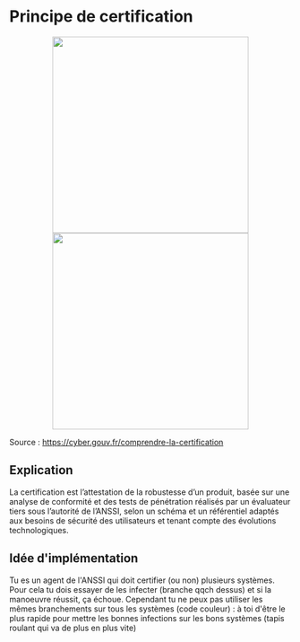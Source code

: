 # Principe de certification

<center>
<img src="https://cyber.gouv.fr/sites/default/files/image/enisa-infographic.png" width = "350"/>
<img src="https://cyber.gouv.fr/sites/default/files/2022-10/etapes-certification-produit.png" width = "350"/>
</center>

Source : https://cyber.gouv.fr/comprendre-la-certification 

## Explication
La certification est l’attestation de la robustesse d’un produit, basée sur une analyse de conformité et des tests de pénétration réalisés par un évaluateur tiers sous l’autorité de l’ANSSI, selon un schéma et un référentiel adaptés aux besoins de sécurité des utilisateurs et tenant compte des évolutions technologiques.

## Idée d'implémentation
Tu es un agent de l'ANSSI qui doit certifier (ou non) plusieurs systèmes. Pour cela tu dois essayer de les infecter (branche qqch dessus) et si la manoeuvre réussit, ça échoue. Cependant tu ne peux pas utiliser les mêmes branchements sur tous les systèmes (code couleur) : à toi d'être le plus rapide pour mettre les bonnes infections sur les bons systèmes (tapis roulant qui va de plus en plus vite)
